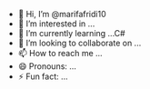 - 👋 Hi, I’m @marifafridi10 
- 👀 I’m interested in ... 
- 🌱 I’m currently learning ...C#
- 💞️ I’m looking to collaborate on ... 
- 📫 How to reach me ...
- 😄 Pronouns: ...
- ⚡ Fun fact: ...

<!---
marifafridi10/marifafridi10 is a ✨ special ✨ repository because its `README.md` (this file) appears on your GitHub profile.
You can click the Preview link to take a look at your changes.
--->
